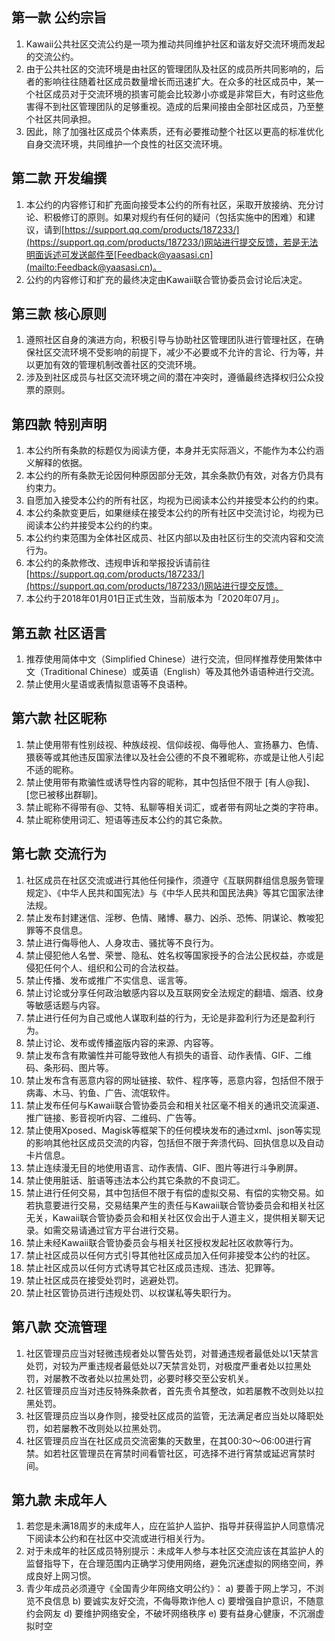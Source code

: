 ## **第一款 公约宗旨**
1. Kawaii公共社区交流公约是一项为推动共同维护社区和谐友好交流环境而发起的交流公约。
2. 由于公共社区的交流环境是由社区的管理团队及社区的成员所共同影响的，后者的影响往往随着社区成员数量增长而迅速扩大。在众多的社区成员中，某一个社区成员对于交流环境的损害可能会比较渺小亦或是非常巨大，有时这些危害得不到社区管理团队的足够重视。造成的后果间接由全部社区成员，乃至整个社区共同承担。
3. 因此，除了加强社区成员个体素质，还有必要推动整个社区以更高的标准优化自身交流环境，共同维护一个良性的社区交流环境。
﻿
## **第二款 开发编撰**
1. 本公约的内容修订和扩充面向接受本公约的所有社区，采取开放接纳、充分讨论、积极修订的原则。如果对规约有任何的疑问（包括实施中的困难）和建议，请到[https://support.qq.com/products/187233/](https://support.qq.com/products/187233/)网站进行提交反馈，若是无法明面诉述可发送邮件至[Feedback@yaasasi.cn](mailto:Feedback@yaasasi.cn)。
2. 公约的内容修订和扩充的最终决定由Kawaii联合管协委员会讨论后决定。
﻿
## **第三款 核心原则**
1. 遵照社区自身的演进方向，积极引导与协助社区管理团队进行管理社区，在确保社区交流环境不受影响的前提下，减少不必要或不允许的言论、行为等，并以更加有效的管理机制改善社区的交流环境。
2. 涉及到社区成员与社区交流环境之间的潜在冲突时，遵循最终选择权归公众投票的原则。
﻿
## **第四款 特别声明**
1. 本公约所有条款的标题仅为阅读方便，本身并无实际涵义，不能作为本公约涵义解释的依据。
2. 本公约的所有条款无论因何种原因部分无效，其余条款仍有效，对各方仍具有约束力。
3. 自愿加入接受本公约的所有社区，均视为已阅读本公约并接受本公约的约束。
4. 本公约条款变更后，如果继续在接受本公约的所有社区中交流讨论，均视为已阅读本公约并接受本公约的约束。
5. 本公约约束范围为全体社区成员、社区内部以及由社区衍生的交流内容和交流行为。
6. 本公约的条款修改、违规申诉和举报投诉请前往[https://support.qq.com/products/187233/](https://support.qq.com/products/187233/)网站进行提交反馈。
7. 本公约于2018年01月01日正式生效，当前版本为「2020年07月」。
﻿
## **第五款 社区语言**
1. 推荐使用简体中文（Simplified Chinese）进行交流，但同样推荐使用繁体中文（Traditional Chinese）或英语（English）等及其他外语语种进行交流。
2. 禁止使用火星语或表情拟意语等不良语种。
﻿
## **第六款 社区昵称**
1. 禁止使用带有性别歧视、种族歧视、信仰歧视、侮辱他人、宣扬暴力、色情、猥亵等或其他违反国家法律以及社会公德的不良不雅昵称，亦或是让他人引起不适的昵称。
2. 禁止使用带有欺骗性或诱导性内容的昵称，其中包括但不限于 \[有人@我\]、\[您已被移出群聊\]。
3. 禁止昵称不得带有@、艾特、私聊等相关词汇，或者带有网址之类的字符串。
4. 禁止昵称使用词汇、短语等违反本公约的其它条款。
﻿
## **第七款 交流行为**
1. 社区成员在社区交流或进行其他任何操作，须遵守《互联网群组信息服务管理规定》、《中华人民共和国宪法》与《中华人民共和国民法典》等其它国家法律法规。
2. 禁止发布封建迷信、淫秽、色情、赌博、暴力、凶杀、恐怖、阴谋论、教唆犯罪等不良信息。
3. 禁止进行侮辱他人、人身攻击、骚扰等不良行为。
4. 禁止侵犯他人名誉、荣誉、隐私、姓名权等国家授予的合法公民权益，亦或是侵犯任何个人、组织和公司的合法权益。
5. 禁止传播、发布或推广不实信息、谣言等。
6. 禁止讨论或分享任何政治敏感内容以及互联网安全法规定的翻墙、烟酒、纹身等敏感话题与内容。
7. 禁止进行任何为自己或他人谋取利益的行为，无论是非盈利行为还是盈利行为。
8. 禁止讨论、发布或传播盗版内容的来源、内容等。
9. 禁止发布含有欺骗性并可能导致他人有损失的语音、动作表情、GIF、二维码、条形码、图片等。
10. 禁止发布含有恶意内容的网址链接、软件、程序等，恶意内容，包括但不限于病毒、木马、钓鱼、广告、流氓软件。
11. 禁止发布任何与Kawaii联合管协委员会和相关社区毫不相关的通讯交流渠道、推广链接、影音视听内容、二维码、广告等。
12. 禁止使用Xposed、Magisk等框架下的任何模块发布的通过xml、json等实现的影响其他社区成员交流的内容，包括但不限于奔溃代码、回执信息以及自动卡片信息。
13. 禁止连续漫无目的地使用语言、动作表情、GIF、图片等进行斗争刷屏。
14. 禁止使用脏话、脏语等违法本公约其它条款的不良词汇。
15. 禁止进行任何交易，其中包括但不限于有偿的虚拟交易、有偿的实物交易。如若执意要进行交易，交易结果产生的责任与Kawaii联合管协委员会和相关社区无关，Kawaii联合管协委员会和相关社区仅会出于人道主义，提供相关聊天记录。如需交易请通过官方平台进行交易。
16. 禁止未经Kawaii联合管协委员会与相关社区授权发起社区收款等行为。
17. 禁止社区成员以任何方式引导其他社区成员加入任何非接受本公约的社区。
18. 禁止社区成员以任何方式诱导其它社区成员违规、违法、犯罪等。
19. 禁止社区成员在接受处罚时，逃避处罚。
20. 禁止社区管协员进行违规处罚、以权谋私等失职行为。
﻿
## **第八款 交流管理**
1. 社区管理员应当对轻微违规者处以警告处罚，对普通违规者最低处以1天禁言处罚，对较为严重违规者最低处以7天禁言处罚，对极度严重者处以拉黑处罚，对屡教不改者处以拉黑处罚，必要时移交至公安机关。
2. 社区管理员应当对违反特殊条款者，首先责令其整改，如若屡教不改则处以拉黑处罚。
3. 社区管理员应当以身作则，接受社区成员的监管，无法满足者应当处以降职处罚，如若屡教不改则处以拉黑处罚。
4. 社区管理员应当在社区成员交流密集的天数里，在其00:30～06:00进行宵禁。如若社区管理员在宵禁时间看管社区，可选择不进行宵禁或延迟宵禁时间。
﻿
## **第九款 未成年人**
1. 若您是未满18周岁的未成年人，应在监护人监护、指导并获得监护人同意情况下阅读本公约和在社区中交流或进行相关行为。
2. 对于未成年的社区成员特别提示：未成年人参与本社区交流应该在其监护人的监督指导下，在合理范围内正确学习使用网络，避免沉迷虚拟的网络空间，养成良好上网习惯。
3. 青少年成员必须遵守《全国青少年网络文明公约》：
    a) 要善于网上学习，不浏览不良信息
    b) 要诚实友好交流，不侮辱欺诈他人
    c) 要增强自护意识，不随意约会网友
    d) 要维护网络安全，不破坏网络秩序
    e) 要有益身心健康，不沉溺虚拟时空
